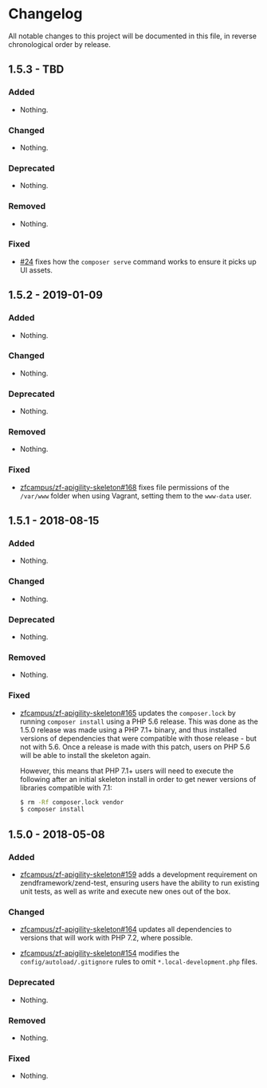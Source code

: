 # Changelog

All notable changes to this project will be documented in this file, in reverse chronological order by release.

## 1.5.3 - TBD

### Added

- Nothing.

### Changed

- Nothing.

### Deprecated

- Nothing.

### Removed

- Nothing.

### Fixed

- [#24](https://github.com/laminas-api-tools/api-tools-skeleton/pull/24) fixes how the `composer serve` command works to ensure it picks up UI assets.

## 1.5.2 - 2019-01-09

### Added

- Nothing.

### Changed

- Nothing.

### Deprecated

- Nothing.

### Removed

- Nothing.

### Fixed

- [zfcampus/zf-apigility-skeleton#168](https://github.com/zfcampus/zf-apigility-skeleton/pull/168) fixes file permissions of the `/var/www` folder when using Vagrant,
  setting them to the `www-data` user.

## 1.5.1 - 2018-08-15

### Added

- Nothing.

### Changed

- Nothing.

### Deprecated

- Nothing.

### Removed

- Nothing.

### Fixed

- [zfcampus/zf-apigility-skeleton#165](https://github.com/zfcampus/zf-apigility-skeleton/pull/165) updates the `composer.lock` by running `composer install` using a
  PHP 5.6 release.  This was done as the 1.5.0 release was made using a PHP 7.1+
  binary, and thus installed versions of dependencies that were compatible with
  those release - but not with 5.6.  Once a release is made with this patch,
  users on PHP 5.6 will be able to install the skeleton again.
  
  However, this means that PHP 7.1+ users will need to execute the following
  after an initial skeleton install in order to get newer versions of libraries
  compatible with 7.1:
  
  ```bash
  $ rm -Rf composer.lock vendor
  $ composer install
  ```

## 1.5.0 - 2018-05-08

### Added

- [zfcampus/zf-apigility-skeleton#159](https://github.com/zfcampus/zf-apigility-skeleton/pull/159) adds a development requirement on zendframework/zend-test, ensuring users
  have the ability to run existing unit tests, as well as write and execute new ones out of the box.

### Changed

- [zfcampus/zf-apigility-skeleton#164](https://github.com/zfcampus/zf-apigility-skeleton/pull/164) updates all dependencies to versions that will work with PHP 7.2, where possible.

- [zfcampus/zf-apigility-skeleton#154](https://github.com/zfcampus/zf-apigility-skeleton/pull/154) modifies the `config/autoload/.gitignore` rules to omit `*.local-development.php` files.

### Deprecated

- Nothing.

### Removed

- Nothing.

### Fixed

- Nothing.
